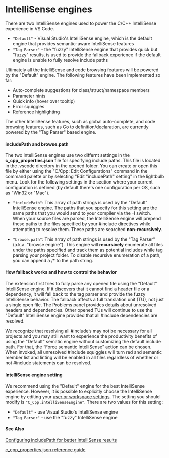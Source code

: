 # IntelliSense engines

There are two IntelliSense engines used to power the C/C++ IntelliSense experience in VS Code. 

* `"Default"` - Visual Studio's IntelliSense engine, which is the default engine that provides semantic-aware IntelliSense features
* `"Tag Parser"` - the "fuzzy" IntelliSense engine that provides quick but "fuzzy" results, is used to provide the fallback experience if the default engine is unable to fully resolve include paths

Ultimately all the IntelliSense and code browsing features will be powered by the "Default" engine. The following features have been implemented so far:

* Auto-complete suggestions for class/struct/namespace members
* Parameter hints
* Quick info (hover over tooltip)
* Error squiggles
* Reference highlighting

The other IntelliSense features, such as global auto-complete, and code browsing features, such as Go to definition/declaration, are currently powered by the "Tag Parser" based engine.

#### includePath and browse.path
The two IntelliSense engines use two differnt settings in the **c_cpp_properties.json** file for specifying include paths. This file is located in the .vscode directory in the opened folder. You can create or open this file by either using the "C/Cpp: Edit Configurations" command in the command palette or by selecting "Edit "includePath" setting" in the lightbulb menu. Look for the following settings in the section where your current configuration is defined (by default there's one configuration per OS, such as "Win32 or "Mac").

* `"includePath"`: This array of path strings is used by the "Default" IntelliSense engine. The paths that you specify for this setting are the same paths that you would send to your compiler via the -I switch. When your source files are parsed, the IntelliSense engine will prepend these paths to the files specified by your #include directives while attempting to resolve them. These paths are searched **non-recursively**.

* `"browse.path"`: This array of path strings is used by the "Tag Parser" (a.k.a. "browse engine"). This engine will **recursively** enumerate all files under the paths specified and track them as potential includes while tag parsing your project folder. To disable recursive enumeration of a path, you can append a /* to the path string.

#### How fallback works and how to control the behavior

The extension first tries to fully parse any opened file using the "Default" IntelliSense engine. If it discovers that it cannot find a header file or a dependency, it will fall back to the tag parser and provide the fuzzy IntelliSense behavior. The fallback affects a full translation unit (TU), not just a single open file. The Problems panel provides details about unresolved headers and dependencies. Other opened TUs will continue to use the "Default" IntelliSense engine provided that all #include dependencies are resolved. 

We recognize that resolving all #include’s may not be necessary for all projects and you may still want to experience the productivity benefits of using the "Default" sematic engine without customizing the default include path. For that, the “Force semantic IntelliSense” action can be chosen. When invoked, all unresolved #include squiggles will turn red and semantic member list and linting will be enabled in all files regardless of whether or not #include statements can be resolved.

#### IntelliSense engine setting
We recommend using the "Default" engine for the best IntelliSense experience. However, it is possible to explicitly choose the IntelliSense engine by editing your [user or workspace settings](https://code.visualstudio.com/docs/getstarted/settings). The setting you should modify is `"C_Cpp.intelliSenseEngine"`. There are two values for this setting:

* `"Default"` - use Visual Studio's IntelliSense engine 
* `"Tag Parser"` - use the "fuzzy" IntelliSense engine

#### See Also
[Configuring includePath for better IntelliSense results](https://github.com/Microsoft/vscode-cpptools/blob/master/Documentation/Getting%20started.md)

[c_cpp_properties.json reference guide](https://github.com/Microsoft/vscode-cpptools/blob/master/Documentation/LanguageServer/c_cpp_properties.json.md)
